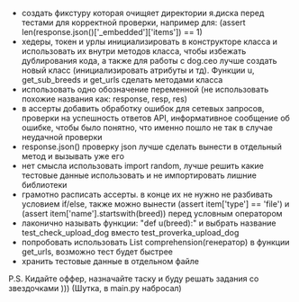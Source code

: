 - создать фикстуру которая очищяет директории я.диска перед тестами для корректной проверки, например для: (assert len(response.json()['_embedded']['items']) == 1)
- хедеры, токен и урлы инициализировать в конструкторе класса и использовать их внутри методов класса, чтобы избежать дублирования кода, а также для работы с dog.ceo лучше создать новый класс (инициализировать атрибуты и тд). Функции u, get_sub_breeds и get_urls сделать методами класса
- использовать одно обозначение переменной (не использовать похожие названия как: response, resp, res)
- в ассерты добавить обработку ошибок для сетевых запросов, проверки на успешность ответов API, информативное сообщение об ошибке, чтобы было понятно, что именно пошло не так в случае неудачной проверки
- response.json() проверку json лучше сделать вынести в отдельный метод и вызывать уже его
- нет смысла использовать import random, лучше решить какие тестовые данные использовать и не импортировать лишние библиотеки
- грамотно расписать ассерты. в конце их не нужно не разбивать условием if/else, также можно вынести (assert item['type'] == 'file') и (assert item['name'].startswith(breed)) перед условным оператором
- лаконично называть функции: "def u(breed):" и выбрать название test_check_upload_dog вместо test_proverka_upload_dog
- попробовать использовать List comprehension(генератор) в функции get_urls, возможно тест будет быстрее
- хранить тестовые данные в отдельном файле

P.S.  Кидайте оффер, назначайте таску и буду решать задания со звездочками ))) 
      (Шутка, в main.py набросал)

